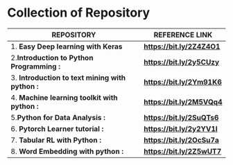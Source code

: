 # Collection of Repository 

| REPOSITORY                                       | REFERENCE LINK             |
| ------------------------------------------------ | -------------------------- |
| 1. **Easy Deep learning with Keras**             | **https://bit.ly/2Z4Z4O1** |
| 2.**Introduction to Python Programming :**       | **https://bit.ly/2y5CUzy** |
| 3. **Introduction to text mining with python :** | **https://bit.ly/2Ym91K6** |
| 4. **Machine learning toolkit with python :**    | **https://bit.ly/2M5VQq4** |
| 5.**Python for Data Analysis :**                 | **https://bit.ly/2SuQTs6** |
| 6. **Pytorch Learner tutorial :**                | **https://bit.ly/2y2YV1I** |
| 7. **Tabular RL with Python :**                  | **https://bit.ly/2OcSu7a** |
| 8. **Word Embedding with python :**              | **https://bit.ly/2Z5wUT7** |


